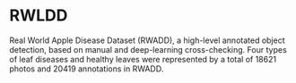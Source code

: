 # RWLDD
Real World Apple Disease Dataset (RWADD), a high-level annotated object detection, based on manual and deep-learning cross-checking. Four types of leaf diseases and healthy leaves were represented by a total of 18621 photos and 20419 annotations in RWADD.
